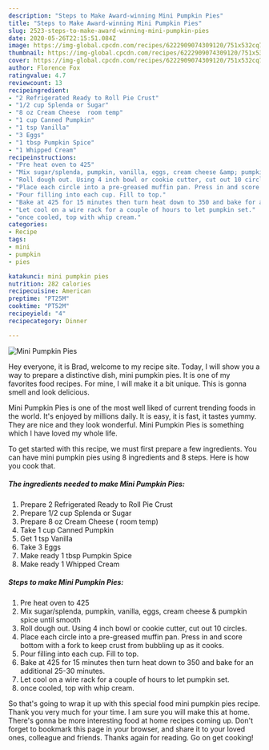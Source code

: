 ```yaml
---
description: "Steps to Make Award-winning Mini Pumpkin Pies"
title: "Steps to Make Award-winning Mini Pumpkin Pies"
slug: 2523-steps-to-make-award-winning-mini-pumpkin-pies
date: 2020-05-26T22:15:51.084Z
image: https://img-global.cpcdn.com/recipes/6222909074309120/751x532cq70/mini-pumpkin-pies-recipe-main-photo.jpg
thumbnail: https://img-global.cpcdn.com/recipes/6222909074309120/751x532cq70/mini-pumpkin-pies-recipe-main-photo.jpg
cover: https://img-global.cpcdn.com/recipes/6222909074309120/751x532cq70/mini-pumpkin-pies-recipe-main-photo.jpg
author: Florence Fox
ratingvalue: 4.7
reviewcount: 13
recipeingredient:
- "2 Refrigerated Ready to Roll Pie Crust"
- "1/2 cup Splenda or Sugar"
- "8 oz Cream Cheese  room temp"
- "1 cup Canned Pumpkin"
- "1 tsp Vanilla"
- "3 Eggs"
- "1 tbsp Pumpkin Spice"
- "1 Whipped Cream"
recipeinstructions:
- "Pre heat oven to 425"
- "Mix sugar/splenda, pumpkin, vanilla, eggs, cream cheese &amp; pumpkin spice until smooth"
- "Roll dough out. Using 4 inch bowl or cookie cutter, cut out 10 circles."
- "Place each circle into a pre-greased muffin pan. Press in and score bottom with a fork to keep crust from bubbling up as it cooks."
- "Pour filling into each cup. Fill to top."
- "Bake at 425 for 15 minutes then turn heat down to 350 and bake for an additional 25-30 minutes."
- "Let cool on a wire rack for a couple of hours to let pumpkin set."
- "once cooled, top with whip cream."
categories:
- Recipe
tags:
- mini
- pumpkin
- pies

katakunci: mini pumpkin pies 
nutrition: 282 calories
recipecuisine: American
preptime: "PT25M"
cooktime: "PT52M"
recipeyield: "4"
recipecategory: Dinner

---
```



![Mini Pumpkin Pies](https://img-global.cpcdn.com/recipes/6222909074309120/751x532cq70/mini-pumpkin-pies-recipe-main-photo.jpg)

Hey everyone, it is Brad, welcome to my recipe site. Today, I will show you a way to prepare a distinctive dish, mini pumpkin pies. It is one of my favorites food recipes. For mine, I will make it a bit unique. This is gonna smell and look delicious.



Mini Pumpkin Pies is one of the most well liked of current trending foods in the world. It's enjoyed by millions daily. It is easy, it is fast, it tastes yummy. They are nice and they look wonderful. Mini Pumpkin Pies is something which I have loved my whole life.


To get started with this recipe, we must first prepare a few ingredients. You can have mini pumpkin pies using 8 ingredients and 8 steps. Here is how you cook that.

<!--inarticleads1-->

##### The ingredients needed to make Mini Pumpkin Pies:

1. Prepare 2 Refrigerated Ready to Roll Pie Crust
1. Prepare 1/2 cup Splenda or Sugar
1. Prepare 8 oz Cream Cheese ( room temp)
1. Take 1 cup Canned Pumpkin
1. Get 1 tsp Vanilla
1. Take 3 Eggs
1. Make ready 1 tbsp Pumpkin Spice
1. Make ready 1 Whipped Cream




<!--inarticleads2-->

##### Steps to make Mini Pumpkin Pies:

1. Pre heat oven to 425
1. Mix sugar/splenda, pumpkin, vanilla, eggs, cream cheese &amp; pumpkin spice until smooth
1. Roll dough out. Using 4 inch bowl or cookie cutter, cut out 10 circles.
1. Place each circle into a pre-greased muffin pan. Press in and score bottom with a fork to keep crust from bubbling up as it cooks.
1. Pour filling into each cup. Fill to top.
1. Bake at 425 for 15 minutes then turn heat down to 350 and bake for an additional 25-30 minutes.
1. Let cool on a wire rack for a couple of hours to let pumpkin set.
1. once cooled, top with whip cream.




So that's going to wrap it up with this special food mini pumpkin pies recipe. Thank you very much for your time. I am sure you will make this at home. There's gonna be more interesting food at home recipes coming up. Don't forget to bookmark this page in your browser, and share it to your loved ones, colleague and friends. Thanks again for reading. Go on get cooking!
